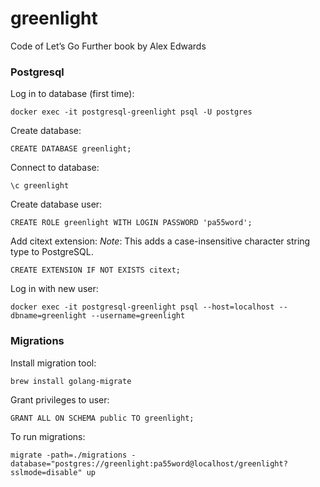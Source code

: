 # greenlight
Code of Let’s Go Further book by Alex Edwards

### Postgresql
Log in to database (first time):

```shell
docker exec -it postgresql-greenlight psql -U postgres
```

Create database:

```shell
CREATE DATABASE greenlight;
```

Connect to database:

```shell
\c greenlight
```

Create database user:

```shell
CREATE ROLE greenlight WITH LOGIN PASSWORD 'pa55word';
```

Add citext extension:
*Note*: This adds a case-insensitive character string type to PostgreSQL.

```shell
CREATE EXTENSION IF NOT EXISTS citext;
```

Log in with new user:

```shell
docker exec -it postgresql-greenlight psql --host=localhost --dbname=greenlight --username=greenlight
```

### Migrations

Install migration tool:

```shell
brew install golang-migrate
```

Grant privileges to user:

```shell
GRANT ALL ON SCHEMA public TO greenlight;
```

To run migrations:

```shell
migrate -path=./migrations -database="postgres://greenlight:pa55word@localhost/greenlight?sslmode=disable" up
```
